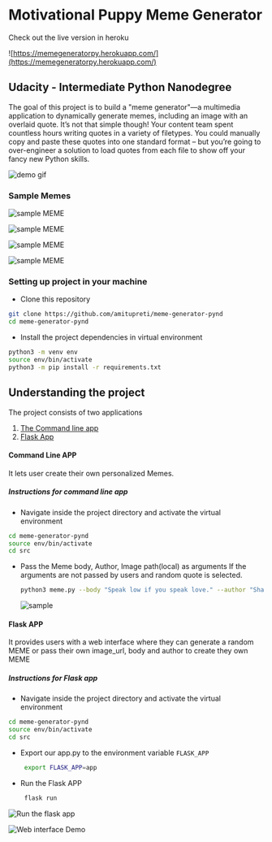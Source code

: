 # Motivational Puppy Meme Generator

Check out the live version in heroku

![https://memegeneratorpy.herokuapp.com/](https://memegeneratorpy.herokuapp.com/)


## Udacity - Intermediate Python Nanodegree

The goal of this project is to build a "meme generator"—a multimedia application to dynamically generate memes, including an image with an overlaid quote. It’s not that simple though! Your content team spent countless hours writing quotes in a variety of filetypes. You could manually copy and paste these quotes into one standard format – but you’re going to over-engineer a solution to load quotes from each file to show off your fancy new Python skills. 

![demo gif](./demo.gif)

### Sample Memes

![sample MEME](./src/tmp/5887_curr_meme.jpg)

![sample MEME](./src/tmp/4748_curr_meme.jpg)

![sample MEME](./src/tmp/639_curr_meme.jpg)

![sample MEME](./src/tmp/curr_meme.jpg)



### Setting up project in your machine

* Clone this repository

```sh
git clone https://github.com/amitupreti/meme-generator-pynd
cd meme-generator-pynd
```

* Install the project dependencies in virtual environment

```sh
python3 -m venv env
source env/bin/activate
python3 -m pip install -r requirements.txt
```

## Understanding the project

The project consists of two applications

1. [The Command line app](#command-line-app)
2. [Flask App](#flask-app)

#### Command Line APP

   It lets user create their own personalized Memes.
   ##### Instructions for command line app
   * Navigate inside the project directory and activate the virtual environment
   ```sh
   cd meme-generator-pynd
   source env/bin/activate
   cd src
   ```
    
   *  Pass the Meme body, Author, Image path(local) as arguments
      If the arguments are not passed by users and random quote is selected.
      ``` sh
      python3 meme.py --body "Speak low if you speak love." --author "Shakespeare" --path "./pathtoyourimage"
      ```
      ![sample](https://i.ibb.co/LpBZyWd/image.png)



#### Flask APP

   It provides users with a web interface where they can generate a random MEME or pass their own image_url, body and author to create they own MEME
   ##### Instructions for Flask app
   * Navigate inside the project directory and activate the virtual environment
   ```sh
   cd meme-generator-pynd
   source env/bin/activate
   cd src
   ```
    
   *  Export our app.py to the environment variable `FLASK_APP`
      ``` sh
       export FLASK_APP=app
      ```
   *  Run the Flask APP
      ```sh
       flask run
       ```
   
   ![Run the flask app](https://i.ibb.co/VpHhwkb/image.png)
      
   ![Web interface Demo](https://i.ibb.co/Sv2HCrw/image.png)

